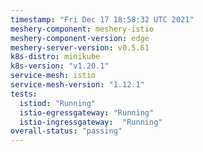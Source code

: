 ```yaml
---
timestamp: "Fri Dec 17 18:58:32 UTC 2021"
meshery-component: meshery-istio
meshery-component-version: edge
meshery-server-version: v0.5.61
k8s-distro: minikube
k8s-version: "v1.20.1"
service-mesh: istio
service-mesh-version: "1.12.1"
tests:
  istiod: "Running"
  istio-egressgateway: "Running"
  istio-ingressgateway:  "Running"
overall-status: "passing"
---
```

